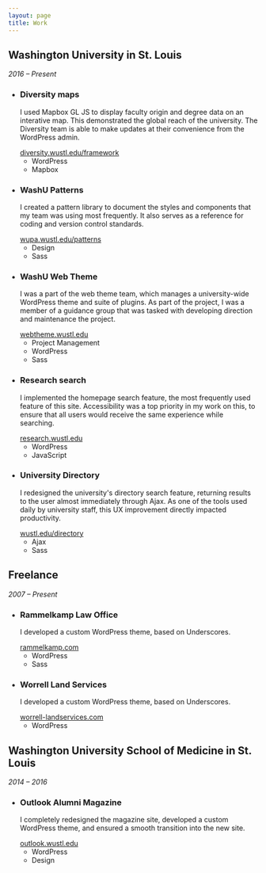 ```yaml
---
layout: page
title: Work
---
```


<div class="work-group">
<div class="group-header">
<h2>Washington University in St. Louis</h2>
<p><em>2016 &ndash; Present</em></p>
</div>

<ul class="work-list">
    <!-- <li>
        <h3>Students site</h3>
        <p>I was the front end lead for this project, working on a flexible front end architecture to support the variety of components and templates needed for the site.</p>
        <a class="project-link" href="https://students.wustl.edu">students.wustl.edu</a>
        <ul class="project-tags">
            <li>WordPress</li>
            <li>Sass</li>
        </ul>
    </li> -->
    <li>
        <h3>Diversity maps</h3>
        <p>I used Mapbox GL JS to display faculty origin and degree data on an interative map. This demonstrated the global reach of the university. The Diversity team is able to make updates at their convenience from the WordPress admin.</p>
        <a class="project-link" href="https://diversity.wustl.edu/framework">diversity.wustl.edu/framework</a>
        <ul class="project-tags">
            <li>WordPress</li>
            <li>Mapbox</li>
        </ul>
    </li>
    <li>
        <h3>WashU Patterns</h3>
        <p>I created a pattern library to document the styles and components that my team was using most frequently. It also serves as a reference for coding and version control standards.</p>
        <a class="project-link" href="http://wupa.wustl.edu/patterns">wupa.wustl.edu/patterns</a>
        <ul class="project-tags">
            <li>Design</li>
            <li>Sass</li>
        </ul>
    </li>
    <li>
        <h3>WashU Web Theme</h3>
        <p>I was a part of the web theme team, which manages a university-wide WordPress theme and suite of plugins. As part of the project, I was a member of a guidance group that was tasked with developing direction and maintenance the project.</p>
        <a class="project-link" href="https://webtheme.wustl.edu">webtheme.wustl.edu</a>
        <ul class="project-tags">
            <li>Project Management</li>
            <li>WordPress</li>
            <li>Sass</li>
        </ul>
    </li>
    <li>
        <h3>Research search</h3>
        <p>I implemented the homepage search feature, the most frequently used feature of this site. Accessibility was a top priority in my work on this, to ensure that all users would receive the same experience while searching.</p>
        <a class="project-link" href="https://research.wustl.edu">research.wustl.edu</a>
        <ul class="project-tags">
            <li>WordPress</li>
            <li>JavaScript</li>
        </ul>
    </li>
    <li>
        <h3>University Directory</h3>
        <p>I redesigned the university's directory search feature, returning results to the user almost immediately through Ajax. As one of the tools used daily by university staff, this UX improvement directly impacted productivity.</p>
        <a class="project-link" href="https://wustl.edu/directory">wustl.edu/directory</a>
        <ul class="project-tags">
            <li>Ajax</li>
            <li>Sass</li>
        </ul>
    </li>
</ul>
</div>

<div class="work-group">
<div class="group-header">
<h2>Freelance</h2>
<p><em>2007 &ndash; Present</em></p>
</div>

<ul class="work-list">
    <li>
        <h3>Rammelkamp Law Office</h3>
        <p>I developed a custom WordPress theme, based on Underscores.</p>
        <a class="project-link" href="http://rammelkamp.com">rammelkamp.com</a>
        <ul class="project-tags">
            <li>WordPress</li>
            <li>Sass</li>
        </ul>
    </li>
    <li>
        <h3>Worrell Land Services</h3>
        <p>I developed a custom WordPress theme, based on Underscores.</p>
        <a class="project-link" href="https://worrell-landservices.com">worrell-landservices.com</a>
        <ul class="project-tags">
            <li>WordPress</li>
        </ul>
    </li>
</ul>
</div>

<div class="work-group">
<div class="group-header">
<h2>Washington University School of Medicine in St. Louis</h2>
<p><em>2014 &ndash; 2016</em></p>
</div>

<ul class="work-list">
    <li>
        <h3>Outlook Alumni Magazine</h3>
        <p>I completely redesigned the magazine site, developed a custom WordPress theme, and ensured a smooth transition into the new site.</p>
        <a class="project-link" href="https://outlook.wustl.edu">outlook.wustl.edu</a>
        <ul class="project-tags">
            <li>WordPress</li>
            <li>Design</li>
        </ul>
    </li>
</ul>
</div>
